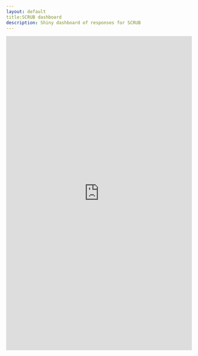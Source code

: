 ```yaml
---
layout: default
title:SCRUB dashboard
description: Shiny dashboard of responses for SCRUB
---
```

<body><iframe id="dashboard" src="https://noetel.shinyapps.io/covid/" style="border: none; width: 100%; height: 850px" frameborder="0"></iframe></body>
